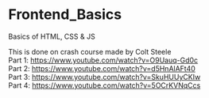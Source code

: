 # Frontend_Basics
Basics of HTML, CSS &amp; JS

This is done on crash course made by Colt Steele <br>
Part 1: https://www.youtube.com/watch?v=O9Uauq-Gd0c  <br>
Part 2: https://www.youtube.com/watch?v=d5HnAlAFt40 <br>
Part 3: https://www.youtube.com/watch?v=SkuHUUyCKIw <br>
Part 4: https://www.youtube.com/watch?v=5OCrKVNqCcs <br>